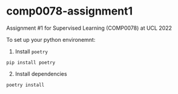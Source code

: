 # comp0078-assignment1

Assignment #1 for Supervised Learning (COMP0078) at UCL 2022

To set up your python environemnt:

1. Install `poetry`

```shell
pip install poetry
```

2. Install dependencies

```shell
poetry install
```
